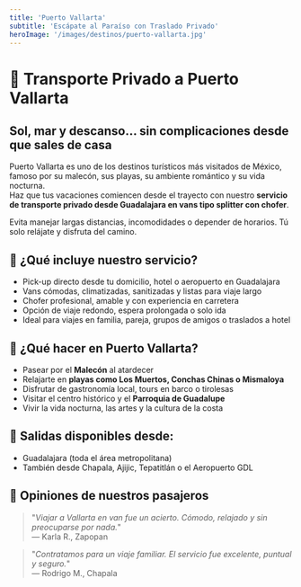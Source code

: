 ```yaml
---
title: 'Puerto Vallarta'
subtitle: 'Escápate al Paraíso con Traslado Privado'
heroImage: '/images/destinos/puerto-vallarta.jpg'
---
```


<!-- Puerto Vallarta te espera con sus playas, malecón artístico y atardeceres espectaculares. 
Ideal para vacaciones en pareja, en familia o con amigos.

Viaja con nosotros desde Guadalajara con comodidad, seguridad y sin complicaciones. -->

# 🌴 Transporte Privado a Puerto Vallarta

## Sol, mar y descanso… sin complicaciones desde que sales de casa

Puerto Vallarta es uno de los destinos turísticos más visitados de México, famoso por su malecón, sus playas, su ambiente romántico y su vida nocturna.  
Haz que tus vacaciones comiencen desde el trayecto con nuestro **servicio de transporte privado desde Guadalajara en vans tipo splitter con chofer**.

Evita manejar largas distancias, incomodidades o depender de horarios. Tú solo relájate y disfruta del camino.


## 🚐 ¿Qué incluye nuestro servicio?

- Pick-up directo desde tu domicilio, hotel o aeropuerto en Guadalajara  
- Vans cómodas, climatizadas, sanitizadas y listas para viaje largo  
- Chofer profesional, amable y con experiencia en carretera  
- Opción de viaje redondo, espera prolongada o solo ida  
- Ideal para viajes en familia, pareja, grupos de amigos o traslados a hotel


## 🌅 ¿Qué hacer en Puerto Vallarta?

- Pasear por el **Malecón** al atardecer  
- Relajarte en **playas como Los Muertos, Conchas Chinas o Mismaloya**  
- Disfrutar de gastronomía local, tours en barco o tirolesas  
- Visitar el centro histórico y el **Parroquia de Guadalupe**  
- Vivir la vida nocturna, las artes y la cultura de la costa


## 📍 Salidas disponibles desde:

- Guadalajara (toda el área metropolitana)  
- También desde Chapala, Ajijic, Tepatitlán o el Aeropuerto GDL


## 💬 Opiniones de nuestros pasajeros

> "_Viajar a Vallarta en van fue un acierto. Cómodo, relajado y sin preocuparse por nada._"  
> — Karla R., Zapopan

> "_Contratamos para un viaje familiar. El servicio fue excelente, puntual y seguro._"  
> — Rodrigo M., Chapala